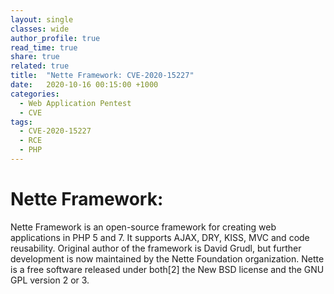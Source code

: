 ```yaml
---
layout: single
classes: wide
author_profile: true
read_time: true
share: true
related: true
title:  "Nette Framework: CVE-2020-15227"
date:   2020-10-16 00:15:00 +1000
categories:
  - Web Application Pentest
  - CVE
tags:
  - CVE-2020-15227
  - RCE
  - PHP
---
```


# Nette Framework:
Nette Framework is an open-source framework for creating web applications in PHP 5 and 7. It supports AJAX, DRY, KISS, MVC and code reusability. Original author of the framework is David Grudl, but further development is now maintained by the Nette Foundation organization. Nette is a free software released under both[2] the New BSD license and the GNU GPL version 2 or 3.

